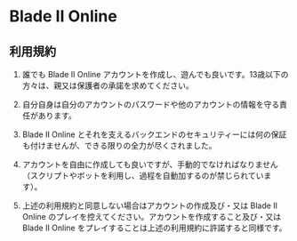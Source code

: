# Blade II Online

## 利用規約

1. 誰でも Blade II Online アカウントを作成し、遊んでも良いです。13歳以下の方々は、親又は保護者の承諾を求めてください。

2. 自分自身は自分のアカウントのパスワードや他のアカウントの情報を守る責任があります。

3. Blade II Online とそれを支えるバックエンドのセキュリティーには何の保証も付けませんが、できる限りの全力が尽くされました。

4. アカウントを自由に作成しても良いですが、手動的でなければなりません（スクリプトやボットを利用し、過程を自動加するのが禁じられています）。

5. 上述の利用規約と同意しない場合はアカウントの作成及び・又は Blade II Online のプレイを控えてください。アカウントを作成すること及び・又は Blade II Online をプレイすることは上述の利用規約に許諾すると同様です。